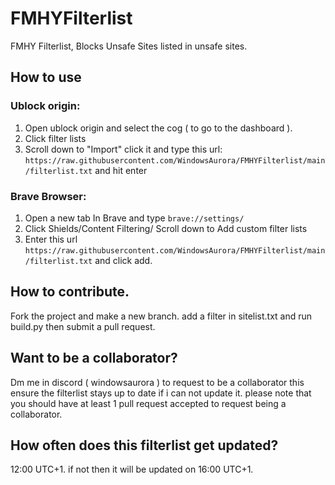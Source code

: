 # FMHYFilterlist
FMHY Filterlist, Blocks Unsafe Sites listed in unsafe sites.

## How to use
### Ublock origin:
1. Open ublock origin and select the cog ( to go to the dashboard ).
2. Click filter lists 
3. Scroll down to "Import" click it and type this url: ```https://raw.githubusercontent.com/WindowsAurora/FMHYFilterlist/main/filterlist.txt``` and hit enter
### Brave Browser:
1. Open a new tab In Brave and type ```brave://settings/```
2. Click Shields/Content Filtering/ Scroll down to Add custom filter lists
3. Enter this url ```https://raw.githubusercontent.com/WindowsAurora/FMHYFilterlist/main/filterlist.txt``` and click add.

## How to contribute.

Fork the project and make a new branch. add a filter in sitelist.txt and run build.py then submit a pull request. 

## Want to be a collaborator?

Dm me in discord ( windowsaurora ) to request to be a collaborator this ensure the filterlist stays up to date if i can not update it. please note that you should have at least 1 pull request accepted to request being a collaborator.

## How often does this filterlist get updated?

12:00 UTC+1. if not then it will be updated on 16:00 UTC+1.